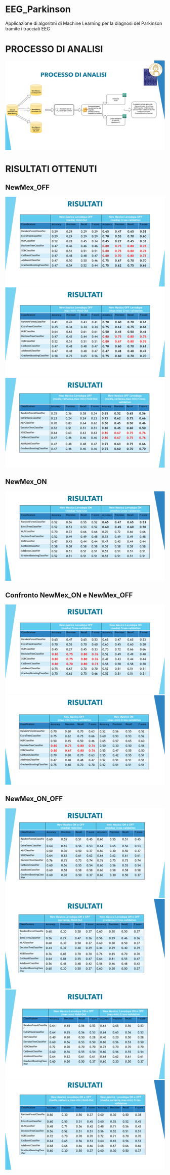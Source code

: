 # EEG_Parkinson
Applicazione di algoritmi di Machine Learning per la diagnosi del Parkinson tramite i tracciati EEG
# PROCESSO DI ANALISI
![0](https://github.com/R-luigi99/EEG_Parkinson/blob/master/Tabelle/Screenshot%20(32).png)

# RISULTATI OTTENUTI

## NewMex_OFF
![1](https://github.com/R-luigi99/EEG_Parkinson/blob/master/Tabelle/Screenshot%20(27).png)
![2](https://github.com/R-luigi99/EEG_Parkinson/blob/master/Tabelle/Screenshot%20(28).png)
![3](https://github.com/R-luigi99/EEG_Parkinson/blob/master/Tabelle/Screenshot%20(29).png)
## NewMex_ON
![4](https://github.com/R-luigi99/EEG_Parkinson/blob/master/Tabelle/Screenshot%20(20).png)
## Confronto NewMex_ON e NewMex_OFF
![5](https://github.com/R-luigi99/EEG_Parkinson/blob/master/Tabelle/Screenshot%20(30).png)
![6](https://github.com/R-luigi99/EEG_Parkinson/blob/master/Tabelle/Screenshot%20(31).png)
## NewMex_ON_OFF
![7](https://github.com/R-luigi99/EEG_Parkinson/blob/master/Tabelle/Screenshot%20(23).png)
![8](https://github.com/R-luigi99/EEG_Parkinson/blob/master/Tabelle/Screenshot%20(24).png)
![9](https://github.com/R-luigi99/EEG_Parkinson/blob/master/Tabelle/Screenshot%20(25).png)
![10](https://github.com/R-luigi99/EEG_Parkinson/blob/master/Tabelle/Screenshot%20(26).png)
